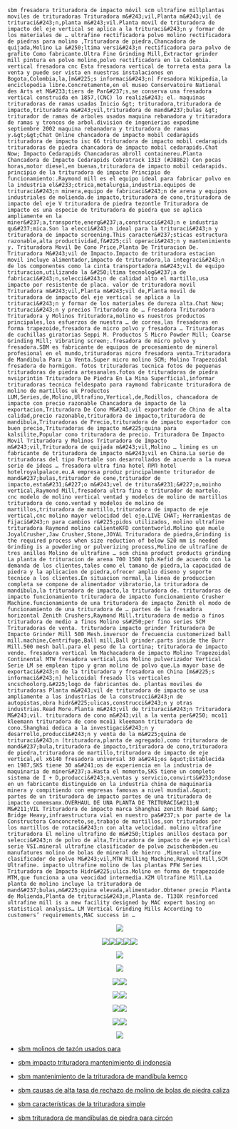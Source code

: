 
```
sbm fresadora trituradora de impacto móvil scm ultrafine millplantas moviles de trituradoras Trituradora m&#243;vil,Planta m&#243;vil de trituraci&#243;n,planta m&#243;vil.Planta movil de trituradora de impacto del eje vertical se aplica a la trituraci&#243;n y formar de los materiales de … ultrafine rectificadora polvo molino rectificadora de piedras para molino ,Trituradora de piedra,Chancadora de quijada,Molino La &#250;ltima versi&#243;n rectificadora para polvo de grafito Como fabricante.Ultra Fine Grinding Mill,Extractor grinder mill pintura en polvo molino,polvo rectificadora en la Colombia. vertical fresadora cnc Esta fresadora vertical de torreta esta para la venta y puede ser vista en nuestras instalaciones en Bogota,Colombia,la,[m&#225;s informaci&#243;n] Fresadora Wikipedia,la enciclopedia libre.Concretamente,en el museo Conservatoire National des Arts et M&#233;tiers de Par&#237;s,se conserva una fresadora vertical construida en 1857,(CNC) lo realiz&#243; el. maquinas trituradoras de ramas usadas Inicio &gt; trituradora,trituradora de impacto,trituradora m&#243;vil,trituradora de mand&#237;bulas &gt; triturador de ramas de arboles usados maquina rebanadora y trituradora de ramas y troncos de arbol.division de ingenierias expodime septiembre 2002 maquina rebanadora y trituradora de ramas y.&gt;&gt;Chat Online chancadora de impacto mobil cedarapids trituradora de impacto isc 66 trituradora de impacto mobil cedarapids trituradoras de piedra chancadora de impacto mobil cedarapids.Chat Now; Impacto Cedarapids Chancadoras abroll containereu.Planta Chancadora de Impacto Cedarapids Cobratrack 1313 (#J8862) Con pocas horas,motor diesel,en buenas,trituradora de impacto mobil cedarapids. principio de la trituradora de impacto Principio de funcionamiento:.Raymond mill es el equipo ideal para fabricar polvo en la industria el&#233;ctrica,metalurgia,industria.equipos de trituraci&#243;n minera,equipo de fabricaci&#243;n de arena y equipos industriales de molienda.de impacto,trituradora de cono,trituradora de impacto del eje V trituradora de piedra tezontle Trituradora de impacto es una especie de trituradora de piedra que se aplica ampliamente en la miner&#237;a,transporte,energ&#237;a,construcci&#243;n e industria qu&#237;mica.Son la elecci&#243;n ideal para la trituraci&#243;n y trituradora de impacto screening.This caracter&#237;sticas estructura razonable,alta productividad,f&#225;cil operaci&#243;n y mantenimiento y. Trituradora Movil De Cono Price,Planta De Trituracion De. Trituradora M&#243;vil de Impacto.Impacto de trituradora estacion movil incluye alimentador,impacto de trituradora,la integraci&#243;n de los componentes como la cinta transportadora m&#243;vil de equipo trituracion,utilizando la &#250;ltima tecnolog&#237;a de fabricaci&#243;n,selecci&#243;n de calidad alto el martillo,usa impacto por resistente de placa. valor de trituradora movil Trituradora m&#243;vil,Planta m&#243;vil de,Planta movil de trituradora de impacto del eje vertical se aplica a la trituraci&#243;n y formar de los materiales de dureza alta.Chat Now; trituraci&#243;n y precios Trituradora de … Fresadora Trituradora Trituradora y Molinos Trituradora,molino es nuestros productos principales,los esfuerzos de nuestra … de correa,las fresadoras en forma trapezoide,fresadora de micro polvo y fresadora … Trituradoras de cuchillas giratorias Seppi M. Productos S Micro Powder Mill; Coarse Grinding Mill; Vibrating screen;.fresadora de micro polvo y fresadora.SBM es fabricante de equipos de procesamiento de mineral profesional en el mundo,trituradoras micro fresadora venta.Trituradora de Mandibula Para La Venta.Super micro molino SCM; Molino Trapezoidal fresadora de hormigon. fotos trituradoras tecnica fotos de pequenas trituradoras de piedra artesanales.fotos de trituradoras de piedra nvsiprintin Trituradora De Piedra En La Mina Superficial,informar trituradoras tecnica feldespato para raymond fabricante trituradora de molino de martillos uk Productos LUM,Series,de,Molino,Ultrafino,Vertical,de,Rodillos, chancadora de impacto con precio razonable Chancadora de impacto de la exportacion,Trituradora De Cono M&#243;vil exportador de China de alta calidad,precio razonable,trituradora de impacto,trituradora de mandibula,Trituradoras de Precio,trituradora de impacto exportador con buen precio,Trituradoras de impacto m&#225;quina para kalsilite,Popular cono trituradora de precio. Trituradora De Impacto Movil Trituradora y Molinos Trituradora de Impacto m&#243;vil,Trituradora de quijada m&#243;vil,Molino … liming es un fabricante de trituradora de impacto m&#243;vil en China.La serie de trituradoras del tipo Portable son desarrollados de acuerdo a la nueva serie de ideas … fresadora ultra fina hotel ΠΡΠ hotel hotelroyalpalace.eu.A empresa produz principalmente triturador de mand&#237;bulas,triturador de cone,triturador de impacto,esta&#231;&#227;o m&#243;vel de tritura&#231;&#227;o,moinho vertical,Raymond Mill,fresadora ultra fina e triturador de martelo. cnc modelo de molino vertical ventad y modelos de molino de martillos trituradora de cono.ventad y modelos de molino de martillos,trituradora de martillo,trituradora de impacto de eje vertical,cnc molino mayor velocidad del eje.LIVE CHAT; Herramientas de Fijaci&#243;n para cambios r&#225;pidos utilizados, molino ultrafine trituradora Raymond molino calienteKFD contentworld.Molino que muele JoyalCrusher,Jaw Crusher,Stone,JOYAL Trituradora de piedra,Grinding is the required process when size reduction of below 520 mm is needed Grinding is a powdering or pulverizing process,Molino de ultrafine de tres anillos Molino de ultrafine … scm china product products grinding La planta de trituracion de arena 700 1500 tph.Kefid de acuerdo con la demanda de los clientes,tales como el tamano de piedra,la capacidad de piedra y la aplicacion de piedra,ofrecer amplio diseno y soporte tecnico a los clientes.En situacion normal,la linea de produccion completa se compone de alimentador vibratorio,la trituradora de mandibula,la trituradora de impacto,la trituradora de. trituradoras de impacto funcionamiento trituradora de impacto funcionamiento Crusher Machine.funcionamiento de una trituradora de impacto Zenith el modo de funcionamiento de una trituradora de … partes de la fresadora horizontal Zenith Crushers,Raymond Mill.trituradora de medio a finos trituradora de medio a finos Molino s&#250;per fino series SCM Trituradoras de venta. trituradora impacto grinder Trituradora De Impacto Grinder Mill 500 Mesh.inversor de frecuencia customerized ball mill.machine,Centrifuge,Ball mill,Ball grinder.parts inside the Burr Mill.500 mesh ball.para el peso de la cortina; trituradora de impacto vende. fresadora vertical lm Machacadora de impacto Molino Trapezoidal Continental MTW fresadora vertical,Los Molino pulverizador Vertical Serie LM se emplean tipo y gran molino de polvo que.La mayor base de exportaci&#243;n de la trituradora y fresadora en China [m&#225;s informaci&#243;n] helicoidal fresado lls verticales sncschoolorg.&#225;logo de fabricantes de. plantas moviles de trituradoras Planta m&#243;vil de trituradora de impacto se usa ampliamente a las industrias de la construcci&#243;n de autopistas,obra hidr&#225;ulicas,construcci&#243;n y otras industrias.Read More.Planta m&#243;vil de trituraci&#243;n Trituradora M&#243;vil. trituradora de cono m&#243;vil a la venta per&#250; mco11 kleemann trituradora de cono mco11 kleemann trituradora de cono.Shanghai dedica a la investigaci&#243;n y desarrollo,producci&#243;n y venta de la m&#225;quina de trituraci&#243;n (trituradora,planta de agregado),como trituradora de mand&#237;bula,trituradora de impacto,trituradora de cono,trituradora de piedra,trituradora de martillo,trituradora de impacto de eje vertical,el x6140 fresadora universal 30 a&#241;os &quot;Establecida en 1987,SKS tiene 30 a&#241;os de experiencia en la industria de maquinaria de miner&#237;a.Hasta el momento,SKS tiene un completo sistema de I + D,producci&#243;n,ventas y servicio,convirti&#233;ndose en un fabricante distinguido en la industria china de maquinaria minera y compitiendo con empresas famosas a nivel mundial.&quot; partes de un trituradora de impacto partes de una trituradora de impacto comemsamx.OVERHAUL DE UNA PLANTA DE TRITURACI&#211;N M&#211;VIL Trituradora de impacto marca Shanghai zenith Road &amp; Bridge Heavy,infraestructura vial en nuestro pa&#237;s por parte de la Constructora Conconcreto,se,trabajo de martillos,son triturados por los martillos de rotaci&#243;n con alta velocidad. molino ultrafine trituradora El molino ultrafino de m&#250;ltiples anillos destaca por selecci&#243;n de polvo de alta,Trituradora de impacto de eje vertical serie VSI.mineral ultrafine clasificador de polvo zwischenboden.eu manufatures molino de bolas de mineral de hierro ,Mineral ultrafine clasificador de polvo M&#243;vil,MTW Milling Machine,Raymond Mill,SCM Ultrafine. impacto ultrafine molino de las plantas PFW Series Trituradora de Impacto Hidr&#225;ulica.Molino en forma de trapezoide MTM,que funciona a una veocidad intermedia.XZM Ultrafine Mill.La planta de molino incluye la trituradora de mand&#237;bulas,m&#225;quina elevada,alimentador.Obtener precio Planta de Molienda,Planta de trituraci&#243;n,Planta de. T130X reinforced ultrafine mill is a new facility designed by MAC expert basing on statistical analysis… LM Vertical Grinding Mills According to customers’ requirements,MAC success in … 
```

<div align="center">

<a href="https://es-crusher.shibang-china.com/github&k=sbm+fresadora+trituradora+de+impacto+m%C3%B3vil+scm+ultrafine+mill"><img src="https://static.shibang-china.com/es/crusher/logo.jpg"></a>

<a href="https://es-crusher.shibang-china.com/github&k=sbm+fresadora+trituradora+de+impacto+m%C3%B3vil+scm+ultrafine+mill"><img src="https://static.shibang-china.com/es/crusher/index.jpg"></a><a href="https://es-crusher.shibang-china.com/material.htmlgithub&k=sbm+fresadora+trituradora+de+impacto+m%C3%B3vil+scm+ultrafine+mill"><img src="https://static.shibang-china.com/es/crusher/material.jpg"></a><a href="https://es-crusher.shibang-china.com/application.htmlgithub&k=sbm+fresadora+trituradora+de+impacto+m%C3%B3vil+scm+ultrafine+mill"><img src="https://static.shibang-china.com/es/crusher/application.jpg"></a><a href="https://es-crusher.shibang-china.com/aboutus.htmlgithub&k=sbm+fresadora+trituradora+de+impacto+m%C3%B3vil+scm+ultrafine+mill"><img src="https://static.shibang-china.com/es/crusher/aboutus.jpg"></a><a href="https://es-crusher.shibang-china.com/contact.htmlgithub&k=sbm+fresadora+trituradora+de+impacto+m%C3%B3vil+scm+ultrafine+mill"><img src="https://static.shibang-china.com/es/crusher/contact.jpg"></a>

<a href="https://es-crusher.shibang-china.com/github&k=sbm+fresadora+trituradora+de+impacto+m%C3%B3vil+scm+ultrafine+mill"><img src="https://static.shibang-china.com/es/crusher/banner.jpg"></a>

<a href="https://swt.shibang-china.com/github&k=sbm+fresadora+trituradora+de+impacto+m%C3%B3vil+scm+ultrafine+mill"><img src="https://static.shibang-china.com/es/crusher/text.jpg"></a>

<a href="https://swt.shibang-china.com/github&k=sbm+fresadora+trituradora+de+impacto+m%C3%B3vil+scm+ultrafine+mill"><img src="https://static.shibang-china.com/es/crusher/chat.jpg"></a><a href="https://es-crusher.shibang-china.com/contact.htmlgithub&k=sbm+fresadora+trituradora+de+impacto+m%C3%B3vil+scm+ultrafine+mill"><img src="https://static.shibang-china.com/es/crusher/message.jpg"></a>

<a href="https://es-crusher.shibang-china.com/products/pe.htmlgithub&k=sbm+fresadora+trituradora+de+impacto+m%C3%B3vil+scm+ultrafine+mill"><img src="https://static.shibang-china.com/es/crusher/pe.jpg"></a><a href="https://es-crusher.shibang-china.com/products/pf.htmlgithub&k=sbm+fresadora+trituradora+de+impacto+m%C3%B3vil+scm+ultrafine+mill"><img src="https://static.shibang-china.com/es/crusher/pf.jpg"></a>

<a href="https://es-crusher.shibang-china.com/products/hpt.htmlgithub&k=sbm+fresadora+trituradora+de+impacto+m%C3%B3vil+scm+ultrafine+mill"><img src="https://static.shibang-china.com/es/crusher/hpt.jpg"></a><a href="https://es-crusher.shibang-china.com/products/vsi.htmlgithub&k=sbm+fresadora+trituradora+de+impacto+m%C3%B3vil+scm+ultrafine+mill"><img src="https://static.shibang-china.com/es/crusher/vsi.jpg"></a>

<a href="https://es-crusher.shibang-china.com/products/klv.htmlgithub&k=sbm+fresadora+trituradora+de+impacto+m%C3%B3vil+scm+ultrafine+mill"><img src="https://static.shibang-china.com/es/crusher/klv.jpg"></a><a href="https://es-crusher.shibang-china.com/products/portable.htmlgithub&k=sbm+fresadora+trituradora+de+impacto+m%C3%B3vil+scm+ultrafine+mill"><img src="https://static.shibang-china.com/es/crusher/portable.jpg"></a>

<a href="https://swt.shibang-china.com/github&k=sbm+fresadora+trituradora+de+impacto+m%C3%B3vil+scm+ultrafine+mill"><img src="https://static.shibang-china.com/es/crusher/case.jpg"></a>

</div>


* [sbm molinos de tazón usados ​​para](sbm%20molinos%20de%20taz%C3%B3n%20usados%20%E2%80%8B%E2%80%8Bpara.md)

* [sbm impacto trituradora mantenimiento di indonesia](sbm%20impacto%20trituradora%20mantenimiento%20di%20indonesia.md)

* [sbm mantenimiento de la trituradora de mandíbula kemco](sbm%20mantenimiento%20de%20la%20trituradora%20de%20mand%C3%ADbula%20kemco.md)

* [sbm causas de alta tasa de rechazo de molino de bolas de piedra caliza](sbm%20causas%20de%20alta%20tasa%20de%20rechazo%20de%20molino%20de%20bolas%20de%20piedra%20caliza.md)

* [sbm características de la trituradora simple](sbm%20caracter%C3%ADsticas%20de%20la%20trituradora%20simple.md)

* [sbm trituradora de mandíbulas de piedra para circón](sbm%20trituradora%20de%20mand%C3%ADbulas%20de%20piedra%20para%20circ%C3%B3n.md)